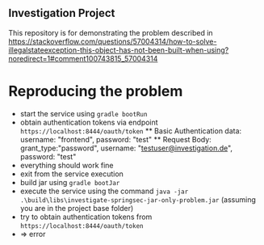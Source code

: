 ## Investigation Project

This repository is for demonstrating the problem described in
https://stackoverflow.com/questions/57004314/how-to-solve-illegalstateexception-this-object-has-not-been-built-when-using?noredirect=1#comment100743815_57004314

# Reproducing the problem
* start the service using `gradle bootRun`
* obtain authentication tokens via endpoint `https://localhost:8444/oauth/token`
** Basic Authentication data: username: "frontend", password: "test"
** Request Body: grant_type:"password", username: "testuser@investigation.de", password: "test"
* everything should work fine
* exit from the service execution
* build jar using `gradle bootJar`
* execute the service using the command `java -jar .\build\libs\investigate-springsec-jar-only-problem.jar` (assuming you are in the project base folder)
* try to obtain authentication tokens from `https://localhost:8444/oauth/token`
* => error
